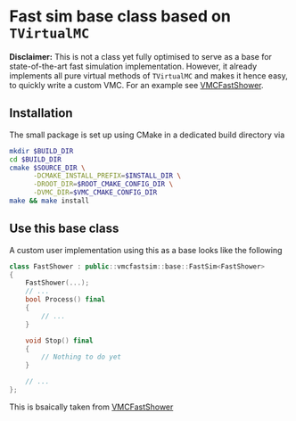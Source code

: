 # Fast sim base class based on `TVirtualMC`

**Disclaimer:** This is not a class yet fully optimised to serve as a base for state-of-the-art fast simulation implementation. However, it already implements all pure virtual methods of `TVirtualMC` and makes it hence easy, to quickly write a custom VMC. For an example see [VMCFastShower](https://github.com/benedikt-voelkel/FastShower).

## Installation
The small package is set up using CMake in a dedicated build directory via

```bash
mkdir $BUILD_DIR
cd $BUILD_DIR
cmake $SOURCE_DIR \
      -DCMAKE_INSTALL_PREFIX=$INSTALL_DIR \
      -DROOT_DIR=$ROOT_CMAKE_CONFIG_DIR \
      -DVMC_DIR=$VMC_CMAKE_CONFIG_DIR
make && make install
```

## Use this base class

A custom user implementation using this as a base looks like the following
```cpp
class FastShower : public::vmcfastsim::base::FastSim<FastShower>
{
    FastShower(...);
    // ...
    bool Process() final
    {
        // ...
    }

    void Stop() final
    {
        // Nothing to do yet
    }

    // ...
};
```

This is bsaically taken from [VMCFastShower](https://github.com/benedikt-voelkel/FastShower/blob/master/include/FastShower.h)
